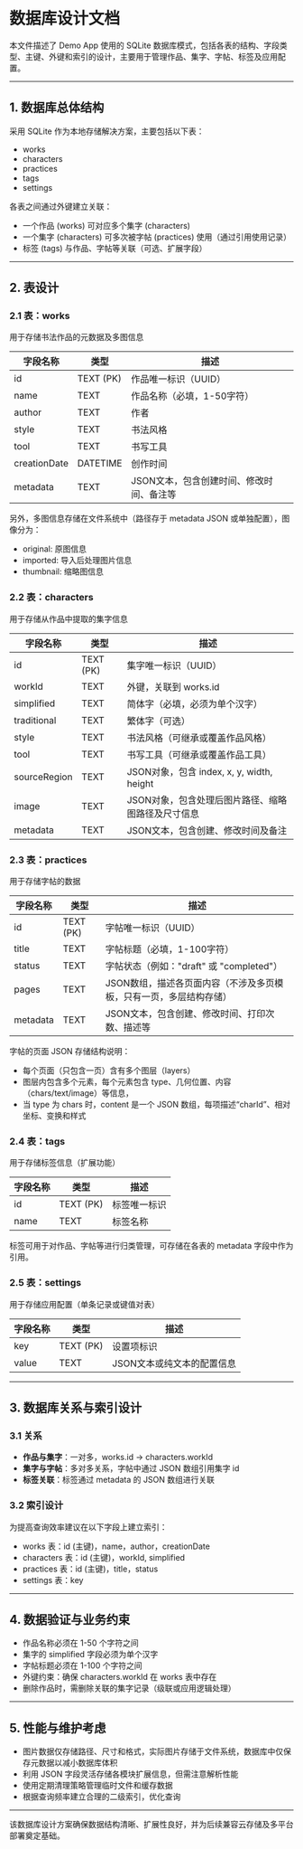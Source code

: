 # 数据库设计文档

本文件描述了 Demo App 使用的 SQLite 数据库模式，包括各表的结构、字段类型、主键、外键和索引的设计，主要用于管理作品、集字、字帖、标签及应用配置。

---

## 1. 数据库总体结构

采用 SQLite 作为本地存储解决方案，主要包括以下表：

- works
- characters
- practices
- tags
- settings

各表之间通过外键建立关联：

- 一个作品 (works) 可对应多个集字 (characters)
- 一个集字 (characters) 可多次被字帖 (practices) 使用（通过引用使用记录）
- 标签 (tags) 与作品、字帖等关联（可选、扩展字段）

---

## 2. 表设计

### 2.1 表：works

用于存储书法作品的元数据及多图信息

| 字段名称         | 类型        | 描述                                  |
|------------------|-------------|---------------------------------------|
| id               | TEXT (PK)  | 作品唯一标识（UUID）                  |
| name             | TEXT        | 作品名称（必填，1-50字符）            |
| author           | TEXT        | 作者                                  |
| style            | TEXT        | 书法风格                              |
| tool             | TEXT        | 书写工具                              |
| creationDate     | DATETIME    | 创作时间                              |
| metadata         | TEXT        | JSON文本，包含创建时间、修改时间、备注等|

另外，多图信息存储在文件系统中（路径存于 metadata JSON 或单独配置），图像分为：

- original: 原图信息
- imported: 导入后处理图片信息
- thumbnail: 缩略图信息

### 2.2 表：characters

用于存储从作品中提取的集字信息

| 字段名称         | 类型         | 描述                                               |
|------------------|--------------|----------------------------------------------------|
| id               | TEXT (PK)   | 集字唯一标识（UUID）                                |
| workId           | TEXT         | 外键，关联到 works.id                             |
| simplified       | TEXT         | 简体字（必填，必须为单个汉字）                      |
| traditional      | TEXT         | 繁体字（可选）                                     |
| style            | TEXT         | 书法风格（可继承或覆盖作品风格）                    |
| tool             | TEXT         | 书写工具（可继承或覆盖作品工具）                    |
| sourceRegion     | TEXT         | JSON对象，包含 index, x, y, width, height          |
| image            | TEXT         | JSON对象，包含处理后图片路径、缩略图路径及尺寸信息    |
| metadata         | TEXT         | JSON文本，包含创建、修改时间及备注                  |

### 2.3 表：practices

用于存储字帖的数据

| 字段名称         | 类型         | 描述                                              |
|------------------|--------------|---------------------------------------------------|
| id               | TEXT (PK)   | 字帖唯一标识（UUID）                               |
| title            | TEXT         | 字帖标题（必填，1-100字符）                        |
| status           | TEXT         | 字帖状态（例如："draft" 或 "completed"）          |
| pages            | TEXT         | JSON数组，描述各页面内容（不涉及多页模板，只有一页，多层结构存储） |
| metadata         | TEXT         | JSON文本，包含创建、修改时间、打印次数、描述等      |

字帖的页面 JSON 存储结构说明：

- 每个页面（只包含一页）含有多个图层（layers）
- 图层内包含多个元素，每个元素包含 type、几何位置、内容（chars/text/image）等信息，
- 当 type 为 chars 时，content 是一个 JSON 数组，每项描述“charId”、相对坐标、变换和样式

### 2.4 表：tags

用于存储标签信息（扩展功能）

| 字段名称 | 类型        | 描述                                 |
|----------|-------------|--------------------------------------|
| id       | TEXT (PK) | 标签唯一标识                           |
| name     | TEXT       | 标签名称                               |

标签可用于对作品、字帖等进行归类管理，可存储在各表的 metadata 字段中作为引用。

### 2.5 表：settings

用于存储应用配置（单条记录或键值对表）

| 字段名称 | 类型        | 描述                                  |
|----------|-------------|---------------------------------------|
| key      | TEXT (PK)  | 设置项标识                            |
| value    | TEXT       | JSON文本或纯文本的配置信息             |

---

## 3. 数据库关系与索引设计

### 3.1 关系

- **作品与集字**：一对多，works.id → characters.workId
- **集字与字帖**：多对多关系，字帖中通过 JSON 数组引用集字 id
- **标签关联**：标签通过 metadata 的 JSON 数组进行关联

### 3.2 索引设计

为提高查询效率建议在以下字段上建立索引：

- works 表：id (主键)，name，author，creationDate
- characters 表：id (主键)，workId, simplified
- practices 表：id (主键)，title，status
- settings 表：key

---

## 4. 数据验证与业务约束

- 作品名称必须在 1-50 个字符之间
- 集字的 simplified 字段必须为单个汉字
- 字帖标题必须在 1-100 个字符之间
- 外键约束：确保 characters.workId 在 works 表中存在
- 删除作品时，需删除关联的集字记录（级联或应用逻辑处理）

---

## 5. 性能与维护考虑

- 图片数据仅存储路径、尺寸和格式，实际图片存储于文件系统，数据库中仅保存元数据以减小数据库体积
- 利用 JSON 字段灵活存储各模块扩展信息，但需注意解析性能
- 使用定期清理策略管理临时文件和缓存数据
- 根据查询频率建立合理的二级索引，优化查询

---

该数据库设计方案确保数据结构清晰、扩展性良好，并为后续兼容云存储及多平台部署奠定基础。
